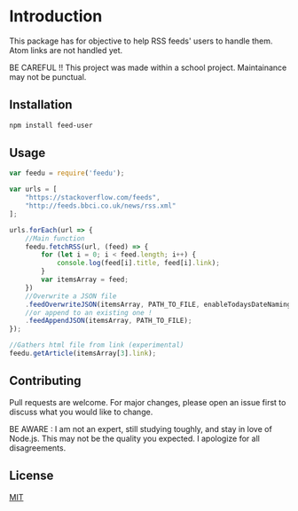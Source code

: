 # Introduction

This package has for objective to help RSS feeds' users to handle them.
Atom links are not handled yet.

BE CAREFUL !! This project was made within a school project. Maintainance may not be punctual.

## Installation

```bash
npm install feed-user
```

## Usage

```javascript
var feedu = require('feedu');

var urls = [
    "https://stackoverflow.com/feeds",
    "http://feeds.bbci.co.uk/news/rss.xml"
];

urls.forEach(url => {
    //Main function
    feedu.fetchRSS(url, (feed) => {
        for (let i = 0; i < feed.length; i++) {
            console.log(feed[i].title, feed[i].link);
        }
        var itemsArray = feed;
    })
    //Overwrite a JSON file
    .feedOverwriteJSON(itemsArray, PATH_TO_FILE, enableTodaysDateNaming)
    //or append to an existing one !
    .feedAppendJSON(itemsArray, PATH_TO_FILE);
});

//Gathers html file from link (experimental)
feedu.getArticle(itemsArray[3].link);
```

## Contributing

Pull requests are welcome. For major changes, please open an issue first to discuss what you would like to change.

BE AWARE : I am not an expert, still studying toughly, and stay in love of Node.js.
This may not be the quality you expected. I apologize for all disagreements.

## License

[MIT](https://choosealicense.com/licenses/mit/)